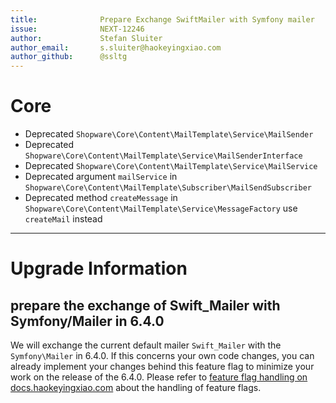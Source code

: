 ```yaml
---
title:              Prepare Exchange SwiftMailer with Symfony mailer
issue:              NEXT-12246
author:             Stefan Sluiter
author_email:       s.sluiter@haokeyingxiao.com
author_github:      @ssltg
---
```

# Core
* Deprecated `Shopware\Core\Content\MailTemplate\Service\MailSender`
* Deprecated `Shopware\Core\Content\MailTemplate\Service\MailSenderInterface`
* Deprecated `Shopware\Core\Content\MailTemplate\Service\MailService`
* Deprecated argument `mailService` in `Shopware\Core\Content\MailTemplate\Subscriber\MailSendSubscriber`
* Deprecated method `createMessage` in `Shopware\Core\Content\MailTemplate\Service\MessageFactory` use `createMail` instead
___
# Upgrade Information
## prepare the exchange of Swift_Mailer with Symfony/Mailer in 6.4.0
We will exchange the current default mailer `Swift_Mailer` with the `Symfony\Mailer` in 6.4.0.
If this concerns your own code changes, you can already implement your changes behind this feature flag to minimize your work on the release of the 6.4.0. Please refer to [feature flag handling on docs.haokeyingxiao.com](https://docs.haokeyingxiao.com/en/shopware-platform-dev-en/references-internals/core/feature-flag-handling) about the handling of feature flags.
